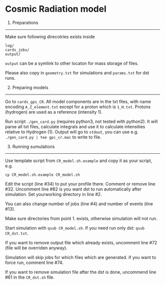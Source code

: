 Cosmic Radiation model
======================

1. Preparations
---------------

Make sure following direcotries exists inside

    log/
    cards_jobs/
    output/

`output` can be a symlink to other locaton for mass storage of files.

Please also copy in `geometry.txt` for simulations and `params.txt` for dst runs.

2. Preparing models
-------------------

Go to `cards_gps_CR`. All model components are in the txt files, with name encoding `A_Z_element.txt` except for a proton which is `1_H.txt`. Protons (hydrogen) are used as a reference (intensity 1).

Run script `./gen_card.py` (requires python3, not tested with python2). It will parse all txt files, calculate integrals and use it to calculate intensities relative to Hydrogen (1). Output will go to `stdout`, you can use e.g. `./gen_card.py | tee gpc_cr.mac` to write to file.

3. Running sumulations
----------------------

Use template script from `CR_model.sh.example` and copy it as your script, e.g.

    cp CR_model.sh.example CR_model.sh

Edit the script (line #34) to put your profile there. Comment or remove line #32. Uncomment line #82 is you want dst to run automatically after simulation. Set yourworking directory in line #2.

You can also change number of jobs (line #4) and number of events (line #13).

Make sure directories from point 1. exists, otherwise simulation will not run.

Start simulation with `qsub CR_model.sh`. If you need run only dst: `qsub CR_dst.txt`.

If you want to remove output file which already exists, uncomment line #72 (file will be overriden anyway).

Simulation will skip jobs for which files which are generated. if you want to force run, comment line #74.

If you want to remove simulation file after the dst is done, uncommend line #61 in the `CR_dst.sh` file.
